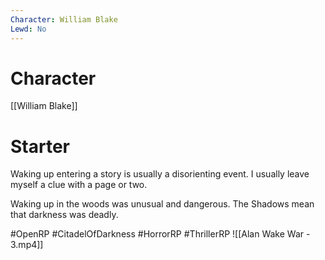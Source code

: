 ```yaml
---
Character: William Blake
Lewd: No
---
```

# Character
[[William Blake]]

# Starter
Waking up entering a story is usually a disorienting event. I usually leave myself a clue with a page or two.

Waking up in the woods was unusual and dangerous. The Shadows mean that darkness was deadly.

#OpenRP #CitadelOfDarkness #HorrorRP #ThrillerRP 
![[Alan Wake War - 3.mp4]]